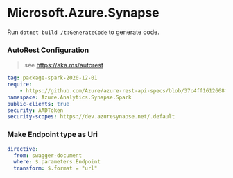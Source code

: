 # Microsoft.Azure.Synapse

Run `dotnet build /t:GenerateCode` to generate code.

### AutoRest Configuration
> see https://aka.ms/autorest

``` yaml
tag: package-spark-2020-12-01
require:
    - https://github.com/Azure/azure-rest-api-specs/blob/37c4ff1612668f5acec62dea729ca3a66b591d7f/specification/synapse/data-plane/readme.md
namespace: Azure.Analytics.Synapse.Spark
public-clients: true
security: AADToken
security-scopes: https://dev.azuresynapse.net/.default
```

### Make Endpoint type as Uri

``` yaml
directive:
  from: swagger-document
  where: $.parameters.Endpoint
  transform: $.format = "url"
```
